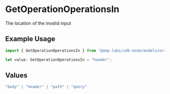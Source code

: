 # GetOperationOperationsIn

The location of the invalid input

## Example Usage

```typescript
import { GetOperationOperationsIn } from "@amp-labs/sdk-node/models/errors";

let value: GetOperationOperationsIn = "header";
```

## Values

```typescript
"body" | "header" | "path" | "query"
```